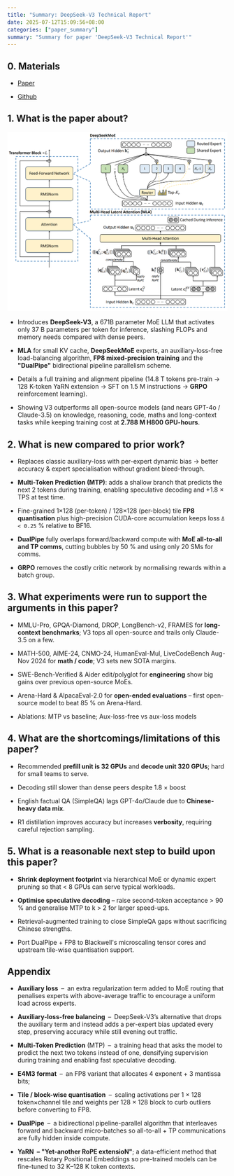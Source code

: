 ```yaml
---
title: "Summary: DeepSeek-V3 Technical Report"
date: 2025-07-12T15:09:56+08:00
categories: ["paper_summary"]
summary: "Summary for paper 'DeepSeek-V3 Technical Report'"
---
```


## 0. Materials

- [Paper](https://arxiv.org/pdf/2412.19437)

- [Github](https://github.com/deepseek-ai/DeepSeek-V3)

## 1. What is the paper about?

![image](architecture.png)

- Introduces **DeepSeek-V3**, a 671B parameter MoE LLM that activates only 37 B parameters per token for inference, slashing FLOPs and memory needs compared with dense peers.

- **MLA** for small KV cache, **DeepSeekMoE** experts, an auxiliary-loss-free load-balancing algorithm, **FP8 mixed-precision training** and the **"DualPipe"** bidirectional pipeline parallelism scheme.

- Details a full training and alignment pipeline (14.8 T tokens pre-train → 128 K-token YaRN extension → SFT on 1.5 M instructions → **GRPO** reinforcement learning).

- Showing V3 outperforms all open-source models (and nears GPT-4o / Claude-3.5) on knowledge, reasoning, code, maths and long-context tasks while keeping training cost at **2.788 M H800 GPU-hours**.

## 2. What is new compared to prior work?

- Replaces classic auxiliary-loss with per-expert dynamic bias → better accuracy & expert specialisation without gradient bleed-through.

- **Multi-Token Prediction (MTP)**: adds a shallow branch that predicts the next 2 tokens during training, enabling speculative decoding and +1.8 × TPS at test time.

- Fine-grained 1×128 (per-token) / 128×128 (per-block) tile **FP8 quantisation** plus high-precision CUDA-core accumulation keeps loss `Δ < 0.25` % relative to BF16.

- **DualPipe** fully overlaps forward/backward compute with **MoE all-to-all and TP comms**, cutting bubbles by 50 % and using only 20 SMs for comms.

- **GRPO** removes the costly critic network by normalising rewards within a batch group.

## 3. What experiments were run to support the arguments in this paper?

- MMLU-Pro, GPQA-Diamond, DROP, LongBench-v2, FRAMES for **long-context benchmarks**; V3 tops all open-source and trails only Claude-3.5 on a few.

- MATH-500, AIME-24, CNMO-24, HumanEval-Mul, LiveCodeBench Aug-Nov 2024 for **math / code**; V3 sets new SOTA margins.

- SWE-Bench-Verified & Aider edit/polyglot for **engineering** show big gains over previous open-source MoEs.

- Arena-Hard & AlpacaEval-2.0 for **open-ended evaluations** – first open-source model to beat 85 % on Arena-Hard.

- Ablations: MTP vs baseline; Aux-loss-free vs aux-loss models

## 4. What are the shortcomings/limitations of this paper?

- Recommended **prefill unit is 32 GPUs** and **decode unit 320 GPUs**; hard for small teams to serve.

- Decoding still slower than dense peers despite 1.8 × boost

- English factual QA (SimpleQA) lags GPT-4o/Claude due to **Chinese-heavy data mix**.

- R1 distillation improves accuracy but increases **verbosity**, requiring careful rejection sampling.

## 5. What is a reasonable next step to build upon this paper?

- **Shrink deployment footprint** via hierarchical MoE or dynamic expert pruning so that < 8 GPUs can serve typical workloads.

- **Optimise speculative decoding** – raise second-token acceptance > 90 % and generalise MTP to k > 2 for larger speed-ups.

- Retrieval-augmented training to close SimpleQA gaps without sacrificing Chinese strengths.

- Port DualPipe + FP8 to Blackwell's microscaling tensor cores and upstream tile-wise quantisation support.

## Appendix

- **Auxiliary loss** – an extra regularization term added to MoE routing that penalises experts with above-average traffic to encourage a uniform load across experts.

- **Auxiliary-loss-free balancing** – DeepSeek-V3’s alternative that drops the auxiliary term and instead adds a per-expert bias updated every step, preserving accuracy while still evening out traffic.

- **Multi-Token Prediction** (MTP) – a training head that asks the model to predict the next two tokens instead of one, densifying supervision during training and enabling fast speculative decoding.

- **E4M3 format** – an FP8 variant that allocates 4 exponent + 3 mantissa bits;

- **Tile / block-wise quantisation** – scaling activations per 1 × 128 token×channel tile and weights per 128 × 128 block to curb outliers before converting to FP8.

- **DualPipe** – a bidirectional pipeline-parallel algorithm that interleaves forward and backward micro-batches so all-to-all + TP communications are fully hidden inside compute.

- **YaRN – "Yet-another RoPE extensioN"**; a data-efficient method that rescales Rotary Positional Embeddings so pre-trained models can be fine-tuned to 32 K–128 K token contexts.
